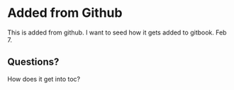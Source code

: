 # Added from Github

This is added from github. I want to seed how it gets added to gitbook.
Feb 7.

## Questions?

How does it get into toc?
